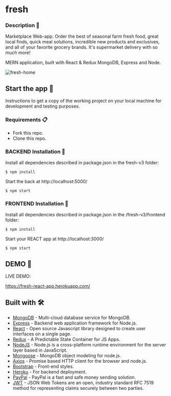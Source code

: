 # fresh

### Description 🍍 

Marketplace Web-app. Order the best of seasonal farm fresh food, great local finds, quick meal solutions, incredible new products and exclusives, and all of your favorite grocery brands. It's supermarket delivery with so much more!

MERN application, built with React & Redux MongoDB, Express and Node.

![fresh-home]("http://url/to/https://live.staticflickr.com/65535/50747057598_d41aa4e5e6_h.jpg")

## Start the app 🚀

Instructions to get a copy of the working project on your local machine for development and testing purposes.

### Requirements 📋

* Fork this repo.
* Clone this repo.

### BACKEND Installation 🔧

Install all dependencies described in package.json in the fresh-v3 folder:

```
$ npm install
```

Start the back at http://localhost:5000/

```
$ npm start
```

### FRONTEND Installation 🔧

Install all dependencies described in package.json in the /fresh-v3/frontend folder:

```
$ npm install
```

Start your REACT app at http://localhost:3000/

```
$ npm start
```


## DEMO 🍉

LIVE DEMO:

https://fresh-react-app.herokuapp.com/

## Built with 🛠️

* [MongoDB](https://www.mongodb.com/cloud/atlas) - Multi-cloud database service for MongoDB.
* [Express](https://expressjs.com/) - Backend web application framework for Node.js.
* [React](https://reactjs.org/) - Open source Javascript library designed to create user interfaces on a single page.
* [Redux](https://redux.js.org/) - A Predictable State Container for JS Apps.
* [NodeJS](https://nodejs.org/) - Node.js is a cross-platform runtime environment for the server layer based in JavaScript.
* [Mongoose](https://mongoosejs.com/) - MongoDB object modeling for node.js.
* [Axios](https://www.npmjs.com/package/axios) - Promise based HTTP client for the browser and node.js.
* [Bootstrap](https://getbootstrap.com/) - Front-end styles.
* [Heroku](https://www.heroku.com/) - For backend deployment.
* [PayPal](https://www.paypal.com/) - PayPal is a fast and safe money sending solution.
* [JWT](https://jwt.io/) - JSON Web Tokens are an open, industry standard RFC 7519 method for representing claims securely between two parties.


